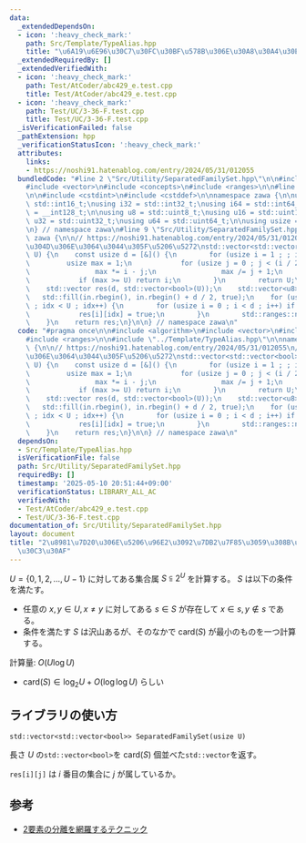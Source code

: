 ```yaml
---
data:
  _extendedDependsOn:
  - icon: ':heavy_check_mark:'
    path: Src/Template/TypeAlias.hpp
    title: "\u6A19\u6E96\u30C7\u30FC\u30BF\u578B\u306E\u30A8\u30A4\u30EA\u30A2\u30B9"
  _extendedRequiredBy: []
  _extendedVerifiedWith:
  - icon: ':heavy_check_mark:'
    path: Test/AtCoder/abc429_e.test.cpp
    title: Test/AtCoder/abc429_e.test.cpp
  - icon: ':heavy_check_mark:'
    path: Test/UC/3-36-F.test.cpp
    title: Test/UC/3-36-F.test.cpp
  _isVerificationFailed: false
  _pathExtension: hpp
  _verificationStatusIcon: ':heavy_check_mark:'
  attributes:
    links:
    - https://noshi91.hatenablog.com/entry/2024/05/31/012055
  bundledCode: "#line 2 \"Src/Utility/SeparatedFamilySet.hpp\"\n\n#include <algorithm>\n\
    #include <vector>\n#include <concepts>\n#include <ranges>\n\n#line 2 \"Src/Template/TypeAlias.hpp\"\
    \n\n#include <cstdint>\n#include <cstddef>\n\nnamespace zawa {\n\nusing i16 =\
    \ std::int16_t;\nusing i32 = std::int32_t;\nusing i64 = std::int64_t;\nusing i128\
    \ = __int128_t;\n\nusing u8 = std::uint8_t;\nusing u16 = std::uint16_t;\nusing\
    \ u32 = std::uint32_t;\nusing u64 = std::uint64_t;\n\nusing usize = std::size_t;\n\
    \n} // namespace zawa\n#line 9 \"Src/Utility/SeparatedFamilySet.hpp\"\n\nnamespace\
    \ zawa {\n\n// https://noshi91.hatenablog.com/entry/2024/05/31/012055\n// \u5411\
    \u304D\u306E\u3064\u3044\u305F\u5206\u5272\nstd::vector<std::vector<bool>> SeparatedFamilySet(usize\
    \ U) {\n    const usize d = [&]() {\n        for (usize i = 1 ; ; i++) {\n   \
    \         usize max = 1;\n            for (usize j = 0 ; j < (i / 2) ; j++) {\n\
    \                max *= i - j;\n                max /= j + 1;\n            }\n\
    \            if (max >= U) return i;\n        }\n        return U;\n    }();\n\
    \    std::vector res(d, std::vector<bool>(U));\n    std::vector<u8> in(d);\n \
    \   std::fill(in.rbegin(), in.rbegin() + d / 2, true);\n    for (usize idx = 0\
    \ ; idx < U ; idx++) {\n        for (usize i = 0 ; i < d ; i++) if (in[i]) {\n\
    \            res[i][idx] = true;\n        }\n        std::ranges::next_permutation(in);\n\
    \    }\n    return res;\n}\n\n} // namespace zawa\n"
  code: "#pragma once\n\n#include <algorithm>\n#include <vector>\n#include <concepts>\n\
    #include <ranges>\n\n#include \"../Template/TypeAlias.hpp\"\n\nnamespace zawa\
    \ {\n\n// https://noshi91.hatenablog.com/entry/2024/05/31/012055\n// \u5411\u304D\
    \u306E\u3064\u3044\u305F\u5206\u5272\nstd::vector<std::vector<bool>> SeparatedFamilySet(usize\
    \ U) {\n    const usize d = [&]() {\n        for (usize i = 1 ; ; i++) {\n   \
    \         usize max = 1;\n            for (usize j = 0 ; j < (i / 2) ; j++) {\n\
    \                max *= i - j;\n                max /= j + 1;\n            }\n\
    \            if (max >= U) return i;\n        }\n        return U;\n    }();\n\
    \    std::vector res(d, std::vector<bool>(U));\n    std::vector<u8> in(d);\n \
    \   std::fill(in.rbegin(), in.rbegin() + d / 2, true);\n    for (usize idx = 0\
    \ ; idx < U ; idx++) {\n        for (usize i = 0 ; i < d ; i++) if (in[i]) {\n\
    \            res[i][idx] = true;\n        }\n        std::ranges::next_permutation(in);\n\
    \    }\n    return res;\n}\n\n} // namespace zawa\n"
  dependsOn:
  - Src/Template/TypeAlias.hpp
  isVerificationFile: false
  path: Src/Utility/SeparatedFamilySet.hpp
  requiredBy: []
  timestamp: '2025-05-10 20:51:44+09:00'
  verificationStatus: LIBRARY_ALL_AC
  verifiedWith:
  - Test/AtCoder/abc429_e.test.cpp
  - Test/UC/3-36-F.test.cpp
documentation_of: Src/Utility/SeparatedFamilySet.hpp
layout: document
title: "2\u8981\u7D20\u306E\u5206\u96E2\u3092\u7DB2\u7F85\u3059\u308B\u30C6\u30AF\u30CB\
  \u30C3\u30AF"
---
```


$U = \{ 0, 1, 2, \dots, U - 1\}$ に対してある集合属 $S \subseteqq 2^{U}$ を計算する。 $S$ は以下の条件を満たす。

- 任意の $x, y\in U, x \ne y$ に対してある $s\in S$ が存在して $x\in s, y\notin s$ である。
- 条件を満たす $S$ は沢山あるが、そのなかで $\text{card}(S)$ が最小のものを一つ計算する。

計算量: $O(U\log U)$

- $\text{card}(S) \in \log_{2}U + O(\log \log U)$ らしい

## ライブラリの使い方

```
std::vector<std::vector<bool>> SeparatedFamilySet(usize U)
```

長さ $U$ の`std::vector<bool>`を $\text{card}(S)$ 個並べた`std::vector`を返す。

`res[i][j]` は $i$ 番目の集合に $j$ が属しているか。

## 参考

- [2要素の分離を網羅するテクニック](https://noshi91.hatenablog.com/entry/2024/05/31/012055)
